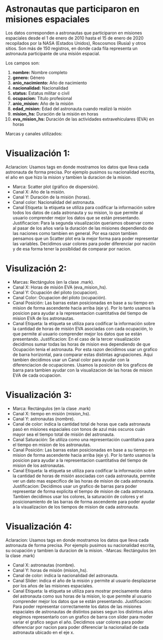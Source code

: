 # Astronautas que participaron en misiones espaciales

Los datos corresponden a astronautas que participaron en misiones espaciales desde el 1 de enero de 2010 hasta el 15 de enero de 2020 recopilados por la NASA (Estados Unidos), Roscosmos (Rusia) y otros sitios. Son más de 150 registros, en donde cada fila representa un astronauta participante de una misión espacial. 

Los campos son:

1. **nombre:** Nombre completo
2. **genero:** Género
3. **anio_nacimiento:** Año de nacimiento
4. **nacionalidad:** Nacionalidad
5. **status:** Estatus militar o civil
6. **ocupacion:** Título profesional
7. **anio_mision:** Año de la misión 
8. **edad_mision:** Edad del astronauta cuando realizó la misión
9. **mision_hs:** Duración de la misión en horas
10. **eva_mision_hs:** Duración de las actividades extravehiculares (EVA) en horas

Marcas y canales utilizados:
# Visualización 1:
Aclaracion: Usamos tags en donde mostramos los datos que lleva cada astronauta de forma precisa. Por ejemplo pusimos su nacionalidad escrita, el año en que hizo la mision y tambien la duracion de la mision. 
- Marca: Scatter plot (gráfico de dispersión).
- Canal X: Año de la misión.
- Canal Y: Duración de la misión (horas).
- Canal color: Nacionalidad del astronauta.
- Canal Etiqueta:  la etiqueta se utiliza para codificar la información sobre todos los datos de cada astronauta y su mision, lo que permite al usuario comprender mejor los datos que se están presentando.
    Justificacion: Para la segunda visualización queriamos observar como al pasar de los años varia la duración de las misiones dependiendo de las naciones como tambien en general. Por esa razon tambien pensamos que un Scatter plot era la mejor forma para poder representar las variables. Decidimos usar colores para poder diferenciar por nación y de esa forma tener la posiblidad de comparar por nacion.

# Visulización 2:
- Marcas: Rectángulos (en la clase .mark).
- Canal X: Horas de misión EVA (eva_mision_hs).
- Canal Y: Ocupación del piloto (ocupacion).
- Canal Color: Ocupacion del piloto (ocupación).
- Canal Posición: Las barras estan posicionadas en base a su tiempo en mision de forma ascendente hacia arriba (eje y). Por lo tanto usamos la posicion para ayudar a la representacion cuantitativa del tiempo de mision EVA de los astronautas.
- Canal Etiqueta:  la etiqueta se utiliza para codificar la información sobre la cantidad de horas de misión EVA asociadas con cada ocupación, lo que permite al usuario comprender mejor los datos que se están presentando.
    Justificacion: En el caso de la tercer visualización decidimos sumar todas las horas de mision eva dependiendo de que Ocupación tenia el astronauta. Por esta razon decidimos usar un grafico de barra horizontal, para comparar estas distintas agrupaciones. Aqui tambien decidimos usar un Canal color para ayudar con la diferenciacion de ocupaciones. Usamos la posicion de los graficos de barra para tambien ayudar con la visualizacion de las horas de mision EVA de cada ocupacion.

# Visualización 3:
- Marca: Rectángulos (en la clase .mark)
- Canal X: tiempo en misión (mision_hs).
- Canal Y: astronautas (nombre).
- Canal de color: indica la cantidad total de horas que cada astronauta pasó en misiones espaciales con tonos de azul más oscuros cuán mayor sea el tiempo total de misión del astronauta.
- Canal Saturación: Se utiliza como una representación cuantitativa para el tiempo en mision de los astronautas.
- Canal Posición: Las barras estan posicionadas en base a su tiempo en mision de forma ascendente  hacia arriba (eje y). Por lo tanto usamos la posicion para ayudar a la representacion cuantitativa del tiempo de mision de los astronautas.
- Canal Etiqueta:  la etiqueta se utiliza para codificar la información sobre la cantidad de horas de misión  asociadas con cada astronauta, permite ver un dato mas especifico de las horas de mision de cada astronauta.
    Justificacion: Decidimos usar un grafico de barras para poder representar de forma explicita el tiempo de mision de cada astronauta. Tambien decidimos usar los colores, la saturación de colores y el posicionamiento de las barras de forma ascendente para poder ayudar a la visualizacion de los tiempos de mision de cada astronauta. 


# Visualización 4:
Aclaracion: Usamos tags en donde mostramos los datos que lleva cada astronauta de forma precisa. Por ejemplo pusimos su nacionalidad escrita, su ocupación y tambien la duracion de la mision.
-Marcas: Rectángulos (en la clase .mark)
- Canal X: astronautas (nombre).
- Canal Y: horas de misión (mision_hs).
- Canal de color: indica la nacionalidad del astronauta.
- Canal Slider: indica el año de la misión y permite al usuario desplazarse por los años de las misiones espaciales.
- Canal Etiqueta:  la etiqueta se utiliza para mostrar precisamente datos del astronauta como sus horas de la mision, lo que permite al usuario comprender mejor los datos que se están presentando.
    Justificacion: Para poder representar correctamente los datos de las misiones espaciales de astronautas de distintos paises segun los distintos años elegimos representarlo con un grafico de barra con slider para moder variar el grafico segun el año. Decidimos usar colores para poder diferenciar por nacion para poder diferenciar la nacionaliad de cada astronauta ubicado en el eje x. 
